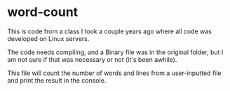 # word-count

This is code from a class I took a couple years ago where all code was developed on Linux servers.

The code needs compiling, and a Binary file was in the original folder, but I am not sure if that was necessary or not (it's been awhile).

This file will count the number of words and lines from a user-inputted file and print the result in the console.

